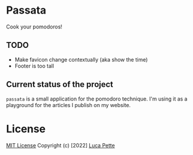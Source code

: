 # Passata

Cook your pomodoros!

## TODO

- Make favicon change contextually (aka show the time)
- Footer is too tall

## Current status of the project

`passata` is a small application for the pomodoro technique. I'm using it as a
playground for the articles I publish on my website.

# License

[MIT License](/LICENSE) Copyright (c) [2022] [Luca Pette](http://lucapette.me)
